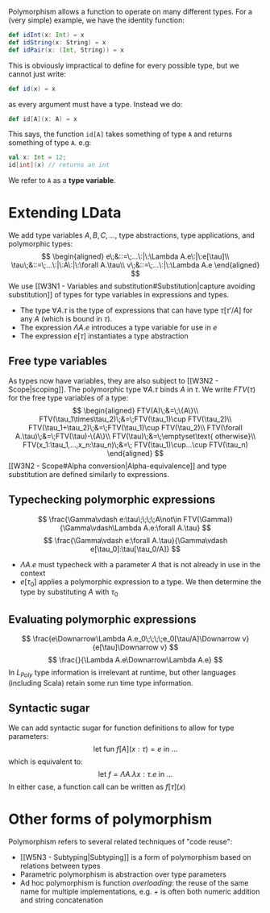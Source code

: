 Polymorphism allows a function to operate on many different types. For a (very simple) example, we have the identity function:
```scala
def idInt(x: Int) = x
def idString(x: String) = x
def idPair(x: (Int, String)) = x
```
This is obviously impractical to define for every possible type, but we cannot just write:
```scala
def id(x) = x
```
as every argument must have a type.
Instead we do:
```scala
def id[A](x: A) = x
```
This says, the function `id[A]` takes something of type `A` and returns something of type `A`. e.g:
```scala
val x: Int = 12;
id[int](x) // returns an int
```

We refer to `A` as a **type variable**.

# Extending LData
We add type variables $A,B,C,...$, type abstractions, type applications, and polymorphic types:
$$
\begin{aligned}
e\;&::=\;...\:|\:\Lambda A.e\:|\:e[\tau]\\
\tau\;&::=\;...\:|\:A\:|\:\forall A.\tau\\
v\;&::=\;...\:|\:\Lambda A.e
\end{aligned}
$$
We use [[W3N1 - Variables and substitution#Substitution|capture avoiding substitution]] of types for type variables in expressions and types.
- The type $\forall A.\tau$ is the type of expressions that can have type $\tau[\tau'/A]$ for any $A$ (which is bound in $\tau$).
- The expression $\Lambda A.e$ introduces a type variable for use in $e$
- The expression $e[\tau]$ instantiates a type abstraction

## Free type variables
As types now have variables, they are also subject to [[W3N2 - Scope|scoping]].
The polymorphic type $\forall A.\tau$ binds $A$ in $\tau$.
We write $FTV(\tau)$ for the free type variables of a type:
$$
\begin{aligned}
FTV(A)\;&=\;\{A\}\\
FTV(\tau_1\times\tau_2)\;&=\;FTV(\tau_1)\cup FTV(\tau_2)\\
FTV(\tau_1+\tau_2)\;&=\;FTV(\tau_1)\cup FTV(\tau_2)\\
FTV(\forall A.\tau)\;&=\;FTV(\tau)-\{A\}\\
FTV(\tau)\;&=\;\emptyset\text{ otherwise}\\
FTV(x_1:\tau_1,...,x_n:\tau_n)\;&=\; FTV(\tau_1)\cup...\cup FTV(\tau_n)
\end{aligned}
$$
[[W3N2 - Scope#Alpha conversion|Alpha-equivalence]] and type substitution are defined similarly to expressions.

## Typechecking polymorphic expressions
$$
\frac{\Gamma\vdash e:\tau\;\;\;\;A\not\in FTV(\Gamma)}{\Gamma\vdash\Lambda A.e:\forall A.\tau}
$$
$$
\frac{\Gamma\vdash e:\forall A.\tau}{\Gamma\vdash e[\tau_0]:\tau[\tau_0/A]}
$$
- $\Lambda A.e$ must typecheck with a parameter $A$ that is not already in use in the context
- $e[\tau_0]$ applies a polymorphic expression to a type. We then determine the type by substituting $A$ with $\tau_0$

## Evaluating polymorphic expressions
$$
\frac{e\Downarrow\Lambda A.e_0\;\;\;\;e_0[\tau/A]\Downarrow v}{e[\tau]\Downarrow v}
$$
$$
\frac{}{\Lambda A.e\Downarrow\Lambda A.e}
$$
In $L_{Poly}$ type information is irrelevant at runtime, but other languages (including Scala) retain some run time type information.

## Syntactic sugar
We can add syntactic sugar for function definitions to allow for type parameters:
$$
\text{let fun }f[A](x:\tau)=e\text{ in }...
$$
which is equivalent to:
$$
\text{let }f=\Lambda A.\lambda x:\tau.e\text{ in }...
$$
In either case, a function call can be written as $f[\tau](x)$

# Other forms of polymorphism
Polymorphism refers to several related techniques of "code reuse":
- [[W5N3 - Subtyping|Subtyping]] is a form of polymorphism based on relations between types
- Parametric polymorphism is abstraction over type parameters
- Ad hoc polymorphism is function *overloading*: the reuse of the same name for multiple implementations, e.g. $+$ is often both numeric addition and string concatenation